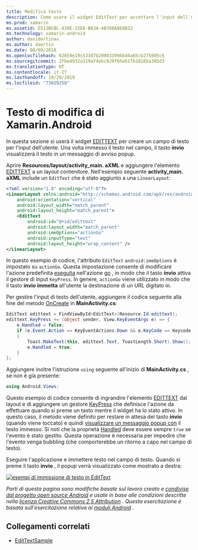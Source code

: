 ```yaml
---
title: Modifica testo
description: Come usare il widget EditText per accettare l'input dell'utente.
ms.prod: xamarin
ms.assetid: E513BCBC-438E-15E8-B83A-4B768A8E8B32
ms.technology: xamarin-android
author: davidortinau
ms.author: daortin
ms.date: 08/09/2018
ms.openlocfilehash: 62859e19c533d7b200833996b44a65cb275805c6
ms.sourcegitcommit: 2fbe4932a319af4ebc829f65eb1fb1816ba305d3
ms.translationtype: HT
ms.contentlocale: it-IT
ms.lasthandoff: 10/29/2019
ms.locfileid: "73029258"
---
```

# <a name="xamarinandroid-edit-text"></a>Testo di modifica di Xamarin.Android

In questa sezione si userà il widget [EDITTEXT](xref:Android.Widget.EditText) per creare un campo di testo per l'input dell'utente. Una volta immesso il testo nel campo, il tasto **invio** visualizzerà il testo in un messaggio di avviso popup.

Aprire **Resources/layout/activity_main. aXML** e aggiungere l'elemento [EDITTEXT](xref:Android.Widget.EditText) a un layout contenitore. Nell'esempio seguente **activity_main. aXML** include un `EditText` che è stato aggiunto a una `LinearLayout`:

```xml
<?xml version="1.0" encoding="utf-8"?>
<LinearLayout xmlns:android="http://schemas.android.com/apk/res/android"
    android:orientation="vertical"
    android:layout_width="match_parent"
    android:layout_height="match_parent">
    <EditText
        android:id="@+id/edittext"
        android:layout_width="match_parent"
        android:imeOptions="actionGo"
        android:inputType="text"
        android:layout_height="wrap_content" />
</LinearLayout>
```

In questo esempio di codice, l'attributo `EditText` `android:imeOptions` è impostato su `actionGo`. Questa impostazione consente di modificare l'azione predefinita [eseguita](https://developer.android.com/reference/android/view/inputmethod/EditorInfo#IME_ACTION_DONE) nell'azione [go](https://developer.android.com/reference/android/view/inputmethod/EditorInfo#IME_ACTION_GO) , in modo che il tasto **invio** attiva il gestore di input `KeyPress`.
In genere, `actionGo` viene utilizzato in modo che il tasto **invio immetta** all'utente la destinazione di un URL digitato in.

Per gestire l'input di testo dell'utente, aggiungere il codice seguente alla fine del metodo [OnCreate](xref:Android.App.Activity.OnCreate*) in **MainActivity.cs**:

```csharp
EditText edittext = FindViewById<EditText>(Resource.Id.edittext);
edittext.KeyPress += (object sender, View.KeyEventArgs e) => {
    e.Handled = false;
    if (e.Event.Action == KeyEventActions.Down && e.KeyCode == Keycode.Enter) 
    {
        Toast.MakeText(this, edittext.Text, ToastLength.Short).Show();
        e.Handled = true;
    }
};
```

Aggiungere inoltre l'istruzione `using` seguente all'inizio di **MainActivity.cs** , se non è già presente:

```csharp
using Android.Views;
```

Questo esempio di codice consente di ingrandire l'elemento [EDITTEXT](xref:Android.Widget.EditText) dal layout e di aggiungere un gestore [KeyPress](xref:Android.Views.View.KeyPress) che definisce l'azione da effettuare quando si preme un tasto mentre il widget ha lo stato attivo. In questo caso, il metodo viene definito per restare in attesa del tasto **invio** (quando viene toccato) e quindi [visualizzare un messaggio popup con](xref:Android.Widget.Toast) il testo immesso. Si noti che la proprietà [Handled](xref:Android.Views.View.KeyEventArgs.Handled) deve essere sempre `true` se l'evento è stato gestito. Questa operazione è necessaria per impedire che l'evento venga bubbling (che comporterebbe un ritorno a capo nel campo di testo).

Eseguire l'applicazione e immettere testo nel campo di testo. Quando si preme il tasto **invio** , il popup verrà visualizzato come mostrato a destra:

[![esempi di immissione di testo in EditText](edit-text-images/edit-text-sml.png)](edit-text-images/edit-text.png#lightbox)

*Parti di questa pagina sono modifiche basate sul lavoro creato e* [*condivise dal progetto open source Android*](https://code.google.com/policies.html) *e usate in base alle condizioni descritte nella* [*licenza Creative Commons 2,5 Attribution*](https://creativecommons.org/licenses/by/2.5/) *. Questa esercitazione è basata sull'esercitazione relativa ai* [*moduli Android*](https://developer.android.com/resources/tutorials/views/hello-formstuff.html) *.*

## <a name="related-links"></a>Collegamenti correlati

- [EditTextSample](https://docs.microsoft.com/samples/xamarin/monodroid-samples/userinterface-edittextsample)
